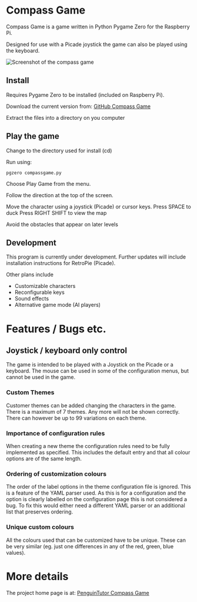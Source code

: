 # Compass Game
Compass Game is a game written in Python Pygame Zero for the Raspberry Pi.

Designed for use with a Picade joystick the game can also be played using the keyboard. 

![Screenshot of the compass game](http://www.penguintutor.com/projects/images/compassgame01.png)

## Install
Requires Pygame Zero to be installed (included on Raspberry Pi). 

Download the current version from: [GitHub Compass Game](https://github.com/penguintutor/compassgame/archive/master.zip)

Extract the files into a directory on you computer


## Play the game

Change to the directory used for install (cd)

Run using:

`pgzero compassgame.py`

Choose Play Game from the menu.

Follow the direction at the top of the screen.

Move the character using a joystick (Picade) or cursor keys. 
Press SPACE to duck
Press RIGHT SHIFT to view the map

Avoid the obstacles that appear on later levels


## Development
This program is currently under development. Further updates will include installation instructions for RetroPie (Picade).

Other plans include
* Customizable characters
* Reconfigurable keys
* Sound effects
* Alternative game mode (AI players)

# Features / Bugs etc.

## Joystick / keyboard only control
The game is intended to be played with a Joystick on the Picade or a keyboard. The mouse can be used in some of the configuration menus, but cannot be used in the game.

### Custom Themes 
Customer themes can be added changing the characters in the game. There is a maximum of 7 themes. Any more will not be shown correctly. There can however be up to 99 variations on each theme.

### Importance of configuration rules
When creating a new theme the configuration rules need to be fully implemented as specified. This includes the default entry and that all colour options are of the same length.

### Ordering of customization colours
The order of the label options in the theme configuration file is ignored. This is a feature of the YAML parser used. As this is for a configuration and the option is clearly labelled on the configuration page this is not considered a bug. To fix this would either need a different YAML parser or an additional list that preserves ordering.

### Unique custom colours
All the colours used that can be customized have to be unique. These can be very similar (eg. just one differences in any of the red, green, blue values).


# More details

The project home page is at: [PenguinTutor Compass Game](http://www.penguintutor.com/projects/compass-game)